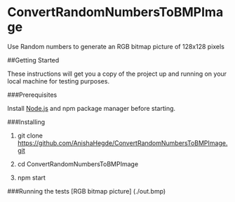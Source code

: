 # ConvertRandomNumbersToBMPImage

Use Random numbers to generate an RGB bitmap picture of 128x128 pixels

##Getting Started

These instructions will get you a copy of the project up and running on your local machine for testing purposes.

###Prerequisites

Install [Node.js](https://nodejs.org/en/) and npm package manager before starting.

###Installing

1. git clone https://github.com/AnishaHegde/ConvertRandomNumbersToBMPImage.git

2. cd ConvertRandomNumbersToBMPImage

3. npm start

###Running the tests
[RGB bitmap picture] (./out.bmp) 
